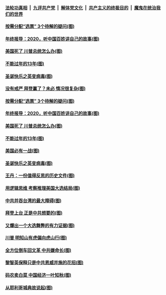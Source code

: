 

####  [法轮功真相](../../../../basic/blob/master/README.md?t=12280302) &nbsp;|&nbsp; [九评共产党](../../../../9ping.md/blob/master/README.md?t=12280302) &nbsp;|&nbsp; [解体党文化](../../../../jtdwh.md/blob/master/README.md?t=12280302)  &nbsp;|&nbsp; [共产主义的终极目的](../../../../gczydzjmd.md/blob/master/README.md?t=12280302) &nbsp;|&nbsp; [魔鬼在统治我们的世界](../../../../mgztzwmdsj.md/blob/master/README.md?t=12280302) 

#### [按需分配“选票” 3个待解的疑问(图)](../pages/p4/957193.md?t=12280302) 


#### [年终报导：2020，听中国百姓讲自己的故事(图)](../pages/p4/957144.md?t=12280302) 

#### [美国死了 川普总统怎么办(图)](../pages/p4/956987.md?t=12280302) 

#### [不能过年的13年(图)](../pages/p4/957105.md?t=12280302) 

#### [圣诞快乐之英变病毒(图)](../pages/p4/957132.md?t=12280302) 

#### [没有戒严 拜登赢了？未必 情况很复杂(图)](../pages/p4/956528.md?t=12280302) 

#### [按需分配“选票” 3个待解的疑问(图)](../pages/p4/957193.md?t=12280302) 


#### [年终报导：2020，听中国百姓讲自己的故事(图)](../pages/p4/957144.md?t=12280302) 

#### [美国死了 川普总统怎么办(图)](../pages/p4/956987.md?t=12280302) 

#### [不能过年的13年(图)](../pages/p4/957105.md?t=12280302) 

#### [美国必有一战(图)](../pages/p4/957154.md?t=12280302) 

#### [圣诞快乐之英变病毒(图)](../pages/p4/957132.md?t=12280302) 


#### [王丹：一份值得反思的历史文件(图)](../pages/p4/957037.md?t=12280302) 

#### [用逻辑思维 考察推理美国大选结局(图)](../pages/p4/957039.md?t=12280302) 

#### [中共并吞台湾的最大障碍(图)](../pages/p4/957035.md?t=12280302) 

#### [拜登上台 正是中共想要的(图)](../pages/p4/957036.md?t=12280302) 

#### [又爆出一个大选舞弊的有力证据(图)](../pages/p4/957040.md?t=12280302) 

#### [川普 明知山有虎偏向虎山行(图)](../pages/p4/957030.md?t=12280302) 


#### [全方位倒车回文革 中共嫌命长(图)](../pages/p4/956965.md?t=12280302) 

#### [黎智英保释只是中共恩威并施的花招(图)](../pages/p4/956962.md?t=12280302) 

#### [码农卖白菜 中国经济一叶知秋(图)](../pages/p4/956946.md?t=12280302) 

#### [从耶利哥城典故说起(图)](../pages/p4/956956.md?t=12280302) 

